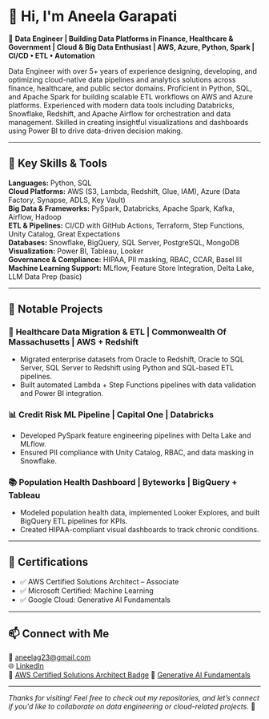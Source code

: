 # 👋 Hi, I'm Aneela Garapati

🎯 **Data Engineer | Building Data Platforms in Finance, Healthcare & Government | Cloud & Big Data Enthusiast | AWS, Azure, Python, Spark | CI/CD • ETL • Automation**

Data Engineer with over 5+ years of experience designing, developing, and optimizing cloud-native data pipelines and analytics solutions across finance, healthcare, and public sector domains. Proficient in Python, SQL, and Apache Spark for building scalable ETL workflows on AWS and Azure platforms. Experienced with modern data tools including Databricks, Snowflake, Redshift, and Apache Airflow for orchestration and data management. Skilled in creating insightful visualizations and dashboards using Power BI to drive data-driven decision making. 

---

## 🚀 Key Skills & Tools

**Languages:** Python, SQL  
**Cloud Platforms:** AWS (S3, Lambda, Redshift, Glue, IAM), Azure (Data Factory, Synapse, ADLS, Key Vault)  
**Big Data & Frameworks:** PySpark, Databricks, Apache Spark, Kafka, Airflow, Hadoop  
**ETL & Pipelines:** CI/CD with GitHub Actions, Terraform, Step Functions, Unity Catalog, Great Expectations  
**Databases:** Snowflake, BigQuery, SQL Server, PostgreSQL, MongoDB  
**Visualization:** Power BI, Tableau, Looker  
**Governance & Compliance:** HIPAA, PII masking, RBAC, CCAR, Basel III  
**Machine Learning Support:** MLflow, Feature Store Integration, Delta Lake, LLM Data Prep (basic)  

---

## 📁 Notable Projects

### 🔄 **Healthcare Data Migration & ETL | Commonwealth Of Massachusetts | AWS + Redshift**
- Migrated enterprise datasets from Oracle to Redshift, Oracle to SQL Server, SQL Server to Redshift using Python and SQL-based ETL pipelines.
- Built automated Lambda + Step Functions pipelines with data validation and Power BI integration.

### 📊 **Credit Risk ML Pipeline | Capital One | Databricks**
- Developed PySpark feature engineering pipelines with Delta Lake and MLflow.
- Ensured PII compliance with Unity Catalog, RBAC, and data masking in Snowflake.

### 📚 **Population Health Dashboard | Byteworks | BigQuery + Tableau**
- Modeled population health data, implemented Looker Explores, and built BigQuery ETL pipelines for KPIs.
- Created HIPAA-compliant visual dashboards to track chronic conditions.

---

## 📜 Certifications

- ✅ AWS Certified Solutions Architect – Associate  
- ✅ Microsoft Certified: Machine Learning  
- ✅ Google Cloud: Generative AI Fundamentals

---

## 📫 Connect with Me

📧 aneelag23@gmail.com   
🌐 [LinkedIn](https://www.linkedin.com/in/aneelag)  
🏅 [AWS Certified Solutions Architect Badge](https://www.credly.com/badges/831f3e1a-0543-4e0e-be62-3732dbd39eba/public_url)
📂 [Generative AI Fundamentals](https://www.cloudskillsboost.google/public_profiles/089c31c7-997b-4521-bcce-9cfcc3ecb871/badges/5923986)


---

_Thanks for visiting! Feel free to check out my repositories, and let’s connect if you'd like to collaborate on data engineering or cloud-related projects._ 🚀
